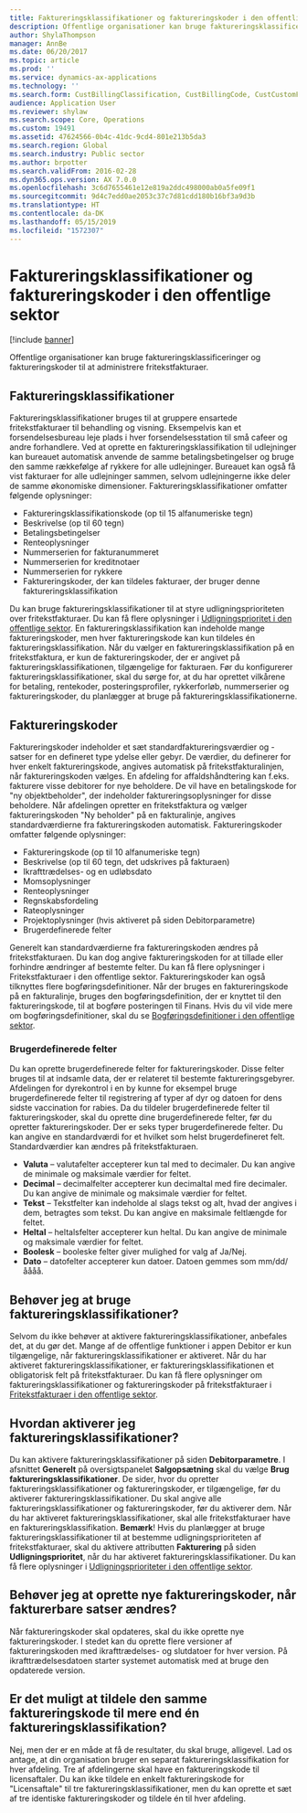 ```yaml
---
title: Faktureringsklassifikationer og faktureringskoder i den offentlige sektor
description: Offentlige organisationer kan bruge faktureringsklassificeringer og faktureringskoder til at administrere fritekstfakturaer.
author: ShylaThompson
manager: AnnBe
ms.date: 06/20/2017
ms.topic: article
ms.prod: ''
ms.service: dynamics-ax-applications
ms.technology: ''
ms.search.form: CustBillingClassification, CustBillingCode, CustCustomField
audience: Application User
ms.reviewer: shylaw
ms.search.scope: Core, Operations
ms.custom: 19491
ms.assetid: 47624566-0b4c-41dc-9cd4-801e213b5da3
ms.search.region: Global
ms.search.industry: Public sector
ms.author: brpotter
ms.search.validFrom: 2016-02-28
ms.dyn365.ops.version: AX 7.0.0
ms.openlocfilehash: 3c6d7655461e12e819a2ddc498000ab0a5fe09f1
ms.sourcegitcommit: 9d4c7edd0ae2053c37c7d81cdd180b16bf3a9d3b
ms.translationtype: HT
ms.contentlocale: da-DK
ms.lasthandoff: 05/15/2019
ms.locfileid: "1572307"
---
```

# <a name="billing-classifications-and-billing-codes-in-the-public-sector"></a>Faktureringsklassifikationer og faktureringskoder i den offentlige sektor

[!include [banner](../includes/banner.md)]

Offentlige organisationer kan bruge faktureringsklassificeringer og faktureringskoder til at administrere fritekstfakturaer. 

<a name="billing-classifications"></a>Faktureringsklassifikationer
-----------------------

Faktureringsklassifikationer bruges til at gruppere ensartede fritekstfakturaer til behandling og visning. Eksempelvis kan et forsendelsesbureau leje plads i hver forsendelsesstation til små cafeer og andre forhandlere. Ved at oprette en faktureringsklassifikation til udlejninger kan bureauet automatisk anvende de samme betalingsbetingelser og bruge den samme rækkefølge af rykkere for alle udlejninger. Bureauet kan også få vist fakturaer for alle udlejninger sammen, selvom udlejningerne ikke deler de samme økonomiske dimensioner. Faktureringsklassifikationer omfatter følgende oplysninger:

-   Faktureringsklassifikationskode (op til 15 alfanumeriske tegn)
-   Beskrivelse (op til 60 tegn)
-   Betalingsbetingelser
-   Renteoplysninger
-   Nummerserien for fakturanummeret
-   Nummerserien for kreditnotaer
-   Nummerserien for rykkere
-   Faktureringskoder, der kan tildeles fakturaer, der bruger denne faktureringsklassifikation

Du kan bruge faktureringsklassifikationer til at styre udligningsprioriteten over fritekstfakturaer. Du kan få flere oplysninger i [Udligningsprioritet i den offentlige sektor](settlement-priority-public-sector.md). En faktureringsklassifikation kan indeholde mange faktureringskoder, men hver faktureringskode kan kun tildeles én faktureringsklassifikation. Når du vælger en faktureringsklassifikation på en fritekstfaktura, er kun de faktureringskoder, der er angivet på faktureringsklassifikationen, tilgængelige for fakturaen. Før du konfigurerer faktureringsklassifikationer, skal du sørge for, at du har oprettet vilkårene for betaling, rentekoder, posteringsprofiler, rykkerforløb, nummerserier og faktureringskoder, du planlægger at bruge på faktureringsklassifikationerne.

## <a name="billing-codes"></a>Faktureringskoder
Faktureringskoder indeholder et sæt standardfaktureringsværdier og -satser for en defineret type ydelse eller gebyr. De værdier, du definerer for hver enkelt faktureringskode, angives automatisk på fritekstfakturalinjen, når faktureringskoden vælges. En afdeling for affaldshåndtering kan f.eks. fakturere visse debitorer for nye beholdere. De vil have en betalingskode for "ny objektbeholder", der indeholder faktureringsoplysninger for disse beholdere. Når afdelingen opretter en fritekstfaktura og vælger faktureringskoden "Ny beholder" på en fakturalinje, angives standardværdierne fra faktureringskoden automatisk. Faktureringskoder omfatter følgende oplysninger:

-   Faktureringskode (op til 10 alfanumeriske tegn)
-   Beskrivelse (op til 60 tegn, det udskrives på fakturaen)
-   Ikrafttrædelses- og en udløbsdato
-   Momsoplysninger
-   Renteoplysninger
-   Regnskabsfordeling
-   Rateoplysninger
-   Projektoplysninger (hvis aktiveret på siden Debitorparametre)
-   Brugerdefinerede felter

Generelt kan standardværdierne fra faktureringskoden ændres på fritekstfakturaen. Du kan dog angive faktureringskoden for at tillade eller forhindre ændringer af bestemte felter. Du kan få flere oplysninger i Fritekstfakturaer i den offentlige sektor. Faktureringskoder kan også tilknyttes flere bogføringsdefinitioner. Når der bruges en faktureringskode på en fakturalinje, bruges den bogføringsdefinition, der er knyttet til den faktureringskode, til at bogføre posteringen til Finans. Hvis du vil vide mere om bogføringsdefinitioner, skal du se [Bogføringsdefinitioner i den offentlige sektor](posting-definitions-public-sector.md).

### <a name="custom-fields"></a>Brugerdefinerede felter

Du kan oprette brugerdefinerede felter for faktureringskoder. Disse felter bruges til at indsamle data, der er relateret til bestemte faktureringsgebyrer. Afdelingen for dyrekontrol i en by kunne for eksempel bruge brugerdefinerede felter til registrering af typer af dyr og datoen for dens sidste vaccination for rabies. Da du tildeler brugerdefinerede felter til faktureringskoder, skal du oprette dine brugerdefinerede felter, før du opretter faktureringskoder. Der er seks typer brugerdefinerede felter. Du kan angive en standardværdi for et hvilket som helst brugerdefineret felt. Standardværdier kan ændres på fritekstfakturaen.

-   **Valuta** – valutafelter accepterer kun tal med to decimaler. Du kan angive de minimale og maksimale værdier for feltet.
-   **Decimal** – decimalfelter accepterer kun decimaltal med fire decimaler. Du kan angive de minimale og maksimale værdier for feltet.
-   **Tekst** – Tekstfelter kan indeholde al slags tekst og alt, hvad der angives i dem, betragtes som tekst. Du kan angive en maksimale feltlængde for feltet.
-   **Heltal** – heltalsfelter accepterer kun heltal. Du kan angive de minimale og maksimale værdier for feltet.
-   **Boolesk** – booleske felter giver mulighed for valg af Ja/Nej.
-   **Dato** – datofelter accepterer kun datoer. Datoen gemmes som mm/dd/åååå.

## <a name="do-i-have-to-use-billing-classifications"></a>Behøver jeg at bruge faktureringsklassifikationer?
Selvom du ikke behøver at aktivere faktureringsklassifikationer, anbefales det, at du gør det. Mange af de offentlige funktioner i appen Debitor er kun tilgængelige, når faktureringsklassifikationer er aktiveret. Når du har aktiveret faktureringsklassifikationer, er faktureringsklassifikationen et obligatorisk felt på fritekstfakturaer. Du kan få flere oplysninger om faktureringsklassifikationer og faktureringskoder på fritekstfakturaer i [Fritekstfakturaer i den offentlige sektor](free-text-invoices-public-sector.md).

## <a name="how-do-i-enable-billing-classifications"></a>Hvordan aktiverer jeg faktureringsklassifikationer?
Du kan aktivere faktureringsklassifikationer på siden **Debitorparametre**. I afsnittet **Generelt** på oversigtspanelet **Salgopsætning** skal du vælge **Brug faktureringsklassifikationer**. De sider, hvor du opretter faktureringsklassifikationer og faktureringskoder, er tilgængelige, før du aktiverer faktureringsklassifikationer. Du skal angive alle faktureringsklassifikationer og faktureringskoder, før du aktiverer dem. Når du har aktiveret faktureringsklassifikationer, skal alle fritekstfakturaer have en faktureringsklassifikation. **Bemærk**! Hvis du planlægger at bruge faktureringsklassifikationer til at bestemme udligningsprioriteten af fritekstfakturaer, skal du aktivere attributten **Fakturering** på siden **Udligningsprioritet**, når du har aktiveret faktureringsklassifikationer. Du kan få flere oplysninger i [Udligningsprioriteter i den offentlige sektor](settlement-priority-public-sector.md).

## <a name="do-i-have-to-create-new-billing-codes-when-billing-rates-change"></a>Behøver jeg at oprette nye faktureringskoder, når fakturerbare satser ændres?
Når faktureringskoder skal opdateres, skal du ikke oprette nye faktureringskoder. I stedet kan du oprette flere versioner af faktureringskoden med ikrafttrædelses- og slutdatoer for hver version. På ikrafttrædelsesdatoen starter systemet automatisk med at bruge den opdaterede version.

## <a name="can-i-assign-the-same-billing-code-to-more-than-one-billing-classification"></a>Er det muligt at tildele den samme faktureringskode til mere end én faktureringsklassifikation?
Nej, men der er en måde at få de resultater, du skal bruge, alligevel. Lad os antage, at din organisation bruger en separat faktureringsklassifikation for hver afdeling. Tre af afdelingerne skal have en faktureringskode til licensaftaler. Du kan ikke tildele en enkelt faktureringskode for "Licensaftale" til tre faktureringsklassifikationer, men du kan oprette et sæt af tre identiske faktureringskoder og tildele én til hver afdeling.





